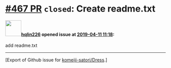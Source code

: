 # [\#467 PR](https://github.com/komeiji-satori/Dress/pull/467) `closed`: Create readme.txt

#### <img src="https://avatars.githubusercontent.com/u/5057509?v=4" width="50">[hqlin226](https://github.com/hqlin226) opened issue at [2019-04-11 11:18](https://github.com/komeiji-satori/Dress/pull/467):

add readme.txt




-------------------------------------------------------------------------------



[Export of Github issue for [komeiji-satori/Dress](https://github.com/komeiji-satori/Dress).]
